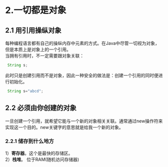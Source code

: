 # 2.一切都是对象
## 2.1 用引用操纵对象
每种编程语言都有自己的操纵内存中元素的方式。在Java中尽管一切视为对象，但是本质上是对象上的一个引用。  
当拥有引用时，不一定需要跟对象关联：
```java
 String s;
``` 
 此时只是创建引用而不是对象，因此一种安全的做法是：创建一个引用的同时便进行初始化。  
```java  
 String s="abcd";
  ```
## 2.2 必须由你创建的对象
一旦创建一个引用，就希望它能与一个新的对象相关关联。通常通过new操作符来实现这一个目的。new关键字的意思就是给我一个新的对象。
### 2.2.1 储存到什么地方
  1）**寄存器**。这个是最快的存储区。  
  2）**栈堆**。  位于RAM(随机访问存储器)
